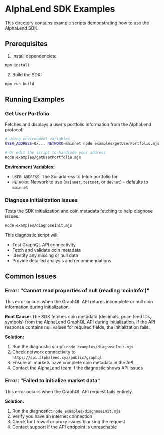 # AlphaLend SDK Examples

This directory contains example scripts demonstrating how to use the AlphaLend SDK.

## Prerequisites

1. Install dependencies:
```bash
npm install
```

2. Build the SDK:
```bash
npm run build
```

## Running Examples

### Get User Portfolio

Fetches and displays a user's portfolio information from the AlphaLend protocol.

```bash
# Using environment variables
USER_ADDRESS=0x... NETWORK=mainnet node examples/getUserPortfolio.mjs

# Or edit the script to hardcode your address
node examples/getUserPortfolio.mjs
```

**Environment Variables:**
- `USER_ADDRESS`: The Sui address to fetch portfolio for
- `NETWORK`: Network to use (`mainnet`, `testnet`, or `devnet`) - defaults to `mainnet`

### Diagnose Initialization Issues

Tests the SDK initialization and coin metadata fetching to help diagnose issues.

```bash
node examples/diagnoseInit.mjs
```

This diagnostic script will:
- Test GraphQL API connectivity
- Fetch and validate coin metadata
- Identify any missing or null data
- Provide detailed analysis and recommendations

## Common Issues

### Error: "Cannot read properties of null (reading 'coinInfo')"

This error occurs when the GraphQL API returns incomplete or null coin information during initialization.

**Root Cause:**
The SDK fetches coin metadata (decimals, price feed IDs, symbols) from the AlphaLend GraphQL API during initialization. If the API response contains null values for required fields, the initialization fails.

**Solution:**
1. Run the diagnostic script: `node examples/diagnoseInit.mjs`
2. Check network connectivity to `https://api.alphalend.xyz/public/graphql`
3. Ensure all markets have complete coin metadata in the API
4. Contact the AlphaLend team if the diagnostic shows API issues

### Error: "Failed to initialize market data"

This error occurs when the GraphQL API request fails entirely.

**Solution:**
1. Run the diagnostic: `node examples/diagnoseInit.mjs`
2. Verify you have an internet connection
3. Check for firewall or proxy issues blocking the request
4. Contact support if the API endpoint is unreachable
